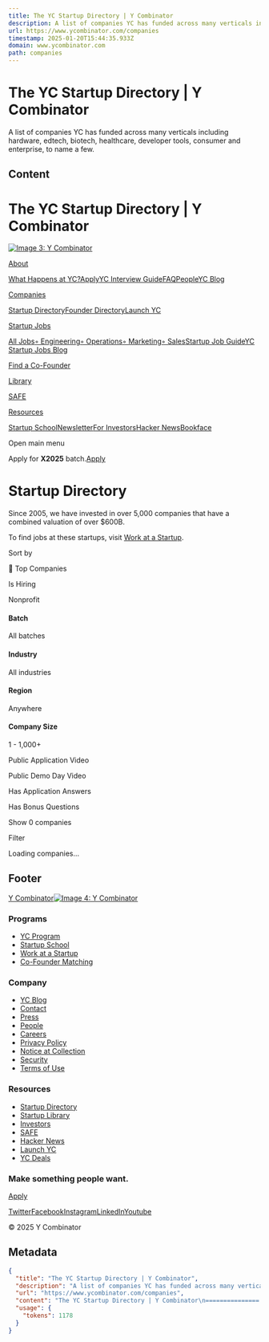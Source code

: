 ```yaml
---
title: The YC Startup Directory | Y Combinator
description: A list of companies YC has funded across many verticals including hardware, edtech, biotech, healthcare, developer tools, consumer and enterprise, to name a few.
url: https://www.ycombinator.com/companies
timestamp: 2025-01-20T15:44:35.933Z
domain: www.ycombinator.com
path: companies
---
```


# The YC Startup Directory | Y Combinator


A list of companies YC has funded across many verticals including hardware, edtech, biotech, healthcare, developer tools, consumer and enterprise, to name a few.


## Content

The YC Startup Directory | Y Combinator
===============                                     

[![Image 3: Y Combinator](blob:https://www.ycombinator.com/24fdbc63e8f6f659a58de199b42f898a)](https://www.ycombinator.com/ "Y Combinator")

[About](https://www.ycombinator.com/about)

[What Happens at YC?](https://www.ycombinator.com/about)[Apply](https://www.ycombinator.com/apply)[YC Interview Guide](https://www.ycombinator.com/interviews)[FAQ](https://www.ycombinator.com/faq)[People](https://www.ycombinator.com/people)[YC Blog](https://www.ycombinator.com/blog)

[Companies](https://www.ycombinator.com/companies)

[Startup Directory](https://www.ycombinator.com/companies)[Founder Directory](https://www.ycombinator.com/companies/founders)[Launch YC](https://www.ycombinator.com/launches)

[Startup Jobs](https://www.ycombinator.com/jobs)

[All Jobs](https://www.ycombinator.com/jobs)[◦ Engineering](https://www.ycombinator.com/jobs/role/software-engineer)[◦ Operations](https://www.ycombinator.com/jobs/role/operations)[◦ Marketing](https://www.ycombinator.com/jobs/role/marketing)[◦ Sales](https://www.ycombinator.com/jobs/role/sales)[Startup Job Guide](https://www.ycombinator.com/startup-job-guide)[YC Startup Jobs Blog](https://www.ycombinator.com/blog/jobs)

[Find a Co-Founder](https://www.ycombinator.com/cofounder-matching)

[Library](https://www.ycombinator.com/library)

[SAFE](https://www.ycombinator.com/documents)

[Resources](https://www.ycombinator.com/library)

[Startup School](https://startupschool.org/?utm_source=yc&utm_campaign=ycdc_header)[Newsletter](https://www.ycombinator.com/subscribe)[For Investors](https://www.ycombinator.com/investors)[Hacker News](https://news.ycombinator.com/)[Bookface](https://bookface.ycombinator.com/)

Open main menu

Apply for **X2025** batch.[Apply](https://www.ycombinator.com/apply "Apply for X2025 batch.")

Startup Directory
=================

Since 2005, we have invested in over 5,000 companies that have a combined valuation of over $600B.

To find jobs at these startups, visit [Work at a Startup](https://www.ycombinator.com/jobs).

Sort by

💎 Top Companies

Is Hiring

Nonprofit

#### Batch

All batches

#### Industry

All industries

#### Region

Anywhere

#### Company Size

1 - 1,000+

Public Application Video

Public Demo Day Video

Has Application Answers

Has Bonus Questions

Show 0 companies

Filter

Loading companies...

Footer
------

[Y Combinator![Image 4: Y Combinator](blob:https://www.ycombinator.com/24fdbc63e8f6f659a58de199b42f898a)](https://www.ycombinator.com/ "Y Combinator")

### Programs

*   [YC Program](https://www.ycombinator.com/about)
*   [Startup School](https://startupschool.org/)
*   [Work at a Startup](https://www.ycombinator.com/jobs)
*   [Co-Founder Matching](https://www.ycombinator.com/cofounder-matching)

### Company

*   [YC Blog](https://www.ycombinator.com/blog)
*   [Contact](https://www.ycombinator.com/contact)
*   [Press](https://www.ycombinator.com/press)
*   [People](https://www.ycombinator.com/people)
*   [Careers](https://www.ycombinator.com/careers)
*   [Privacy Policy](https://www.ycombinator.com/legal#privacy)
*   [Notice at Collection](https://www.ycombinator.com/legal#notice-at-collection)
*   [Security](https://www.ycombinator.com/security)
*   [Terms of Use](https://www.ycombinator.com/legal#tou)

### Resources

*   [Startup Directory](https://www.ycombinator.com/companies)
*   [Startup Library](https://www.ycombinator.com/library)
*   [Investors](https://www.ycombinator.com/investors)
*   [SAFE](https://www.ycombinator.com/documents)
*   [Hacker News](https://news.ycombinator.com/)
*   [Launch YC](https://www.ycombinator.com/launches)
*   [YC Deals](https://deals.ycombinator.com/)

### Make something people want.

[Apply](https://www.ycombinator.com/apply)

[Twitter](https://twitter.com/ycombinator)[Facebook](https://www.facebook.com/YCombinator/)[Instagram](https://www.instagram.com/ycombinator)[LinkedIn](https://www.linkedin.com/school/y-combinator/)[Youtube](https://www.youtube.com/c/ycombinator)

© 2025 Y Combinator

## Metadata

```json
{
  "title": "The YC Startup Directory | Y Combinator",
  "description": "A list of companies YC has funded across many verticals including hardware, edtech, biotech, healthcare, developer tools, consumer and enterprise, to name a few.",
  "url": "https://www.ycombinator.com/companies",
  "content": "The YC Startup Directory | Y Combinator\n===============                                     \n\n[![Image 3: Y Combinator](blob:https://www.ycombinator.com/24fdbc63e8f6f659a58de199b42f898a)](https://www.ycombinator.com/ \"Y Combinator\")\n\n[About](https://www.ycombinator.com/about)\n\n[What Happens at YC?](https://www.ycombinator.com/about)[Apply](https://www.ycombinator.com/apply)[YC Interview Guide](https://www.ycombinator.com/interviews)[FAQ](https://www.ycombinator.com/faq)[People](https://www.ycombinator.com/people)[YC Blog](https://www.ycombinator.com/blog)\n\n[Companies](https://www.ycombinator.com/companies)\n\n[Startup Directory](https://www.ycombinator.com/companies)[Founder Directory](https://www.ycombinator.com/companies/founders)[Launch YC](https://www.ycombinator.com/launches)\n\n[Startup Jobs](https://www.ycombinator.com/jobs)\n\n[All Jobs](https://www.ycombinator.com/jobs)[◦ Engineering](https://www.ycombinator.com/jobs/role/software-engineer)[◦ Operations](https://www.ycombinator.com/jobs/role/operations)[◦ Marketing](https://www.ycombinator.com/jobs/role/marketing)[◦ Sales](https://www.ycombinator.com/jobs/role/sales)[Startup Job Guide](https://www.ycombinator.com/startup-job-guide)[YC Startup Jobs Blog](https://www.ycombinator.com/blog/jobs)\n\n[Find a Co-Founder](https://www.ycombinator.com/cofounder-matching)\n\n[Library](https://www.ycombinator.com/library)\n\n[SAFE](https://www.ycombinator.com/documents)\n\n[Resources](https://www.ycombinator.com/library)\n\n[Startup School](https://startupschool.org/?utm_source=yc&utm_campaign=ycdc_header)[Newsletter](https://www.ycombinator.com/subscribe)[For Investors](https://www.ycombinator.com/investors)[Hacker News](https://news.ycombinator.com/)[Bookface](https://bookface.ycombinator.com/)\n\nOpen main menu\n\nApply for **X2025** batch.[Apply](https://www.ycombinator.com/apply \"Apply for X2025 batch.\")\n\nStartup Directory\n=================\n\nSince 2005, we have invested in over 5,000 companies that have a combined valuation of over $600B.\n\nTo find jobs at these startups, visit [Work at a Startup](https://www.ycombinator.com/jobs).\n\nSort by\n\n💎 Top Companies\n\nIs Hiring\n\nNonprofit\n\n#### Batch\n\nAll batches\n\n#### Industry\n\nAll industries\n\n#### Region\n\nAnywhere\n\n#### Company Size\n\n1 - 1,000+\n\nPublic Application Video\n\nPublic Demo Day Video\n\nHas Application Answers\n\nHas Bonus Questions\n\nShow 0 companies\n\nFilter\n\nLoading companies...\n\nFooter\n------\n\n[Y Combinator![Image 4: Y Combinator](blob:https://www.ycombinator.com/24fdbc63e8f6f659a58de199b42f898a)](https://www.ycombinator.com/ \"Y Combinator\")\n\n### Programs\n\n*   [YC Program](https://www.ycombinator.com/about)\n*   [Startup School](https://startupschool.org/)\n*   [Work at a Startup](https://www.ycombinator.com/jobs)\n*   [Co-Founder Matching](https://www.ycombinator.com/cofounder-matching)\n\n### Company\n\n*   [YC Blog](https://www.ycombinator.com/blog)\n*   [Contact](https://www.ycombinator.com/contact)\n*   [Press](https://www.ycombinator.com/press)\n*   [People](https://www.ycombinator.com/people)\n*   [Careers](https://www.ycombinator.com/careers)\n*   [Privacy Policy](https://www.ycombinator.com/legal#privacy)\n*   [Notice at Collection](https://www.ycombinator.com/legal#notice-at-collection)\n*   [Security](https://www.ycombinator.com/security)\n*   [Terms of Use](https://www.ycombinator.com/legal#tou)\n\n### Resources\n\n*   [Startup Directory](https://www.ycombinator.com/companies)\n*   [Startup Library](https://www.ycombinator.com/library)\n*   [Investors](https://www.ycombinator.com/investors)\n*   [SAFE](https://www.ycombinator.com/documents)\n*   [Hacker News](https://news.ycombinator.com/)\n*   [Launch YC](https://www.ycombinator.com/launches)\n*   [YC Deals](https://deals.ycombinator.com/)\n\n### Make something people want.\n\n[Apply](https://www.ycombinator.com/apply)\n\n[Twitter](https://twitter.com/ycombinator)[Facebook](https://www.facebook.com/YCombinator/)[Instagram](https://www.instagram.com/ycombinator)[LinkedIn](https://www.linkedin.com/school/y-combinator/)[Youtube](https://www.youtube.com/c/ycombinator)\n\n© 2025 Y Combinator",
  "usage": {
    "tokens": 1178
  }
}
```

